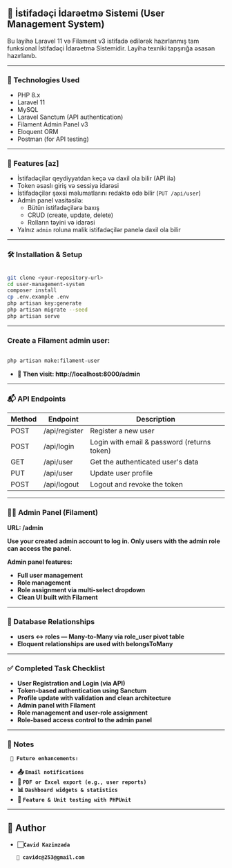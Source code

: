 ## 👥 İstifadəçi İdarəetmə Sistemi (User Management System)
Bu layihə Laravel 11 və Filament v3 istifadə edilərək hazırlanmış tam funksional İstifadəçi İdarəetmə Sistemidir. Layihə texniki tapşırığa əsasən hazırlanıb.

---

### 📌 Technologies Used

- PHP 8.x
- Laravel 11
- MySQL
- Laravel Sanctum (API authentication)
- Filament Admin Panel v3
- Eloquent ORM
- Postman (for API testing)

---

### 🔐 Features [az]

- İstifadəçilər qeydiyyatdan keçə və daxil ola bilir (API ilə)
- Token əsaslı giriş və sessiya idarəsi
- İstifadəçilər şəxsi məlumatlarını redaktə edə bilir (`PUT /api/user`)
- Admin panel vasitəsilə:
    - Bütün istifadəçilərə baxış
    - CRUD (create, update, delete)
    - Rolların təyini və idarəsi
- Yalnız `admin` roluna malik istifadəçilər panelə daxil ola bilir

---

### 🛠 Installation & Setup

```bash

git clone <your-repository-url>
cd user-management-system
composer install
cp .env.example .env
php artisan key:generate
php artisan migrate --seed
php artisan serve
```
---

###  Create a Filament admin user:
```bash

php artisan make:filament-user
```

- 📍<b> Then visit: 
 http://localhost:8000/admin

---
### 📬 API Endpoints

| Method | Endpoint        | Description                                |
|--------|-----------------|--------------------------------------------|
| POST   | /api/register   | Register a new user                        |
| POST   | /api/login      | Login with email & password (returns token)|
| GET    | /api/user       | Get the authenticated user's data          |
| PUT    | /api/user       | Update user profile                        |
| POST   | /api/logout     | Logout and revoke the token                |

---

### 🧑‍💼 Admin Panel (Filament)

URL: /admin

Use your created admin account to log in.
Only users with the admin role can access the panel.

Admin panel features:
- Full user management
- Role management
- Role assignment via multi-select dropdown
- Clean UI built with Filament

---

### 🔗 Database Relationships
- users ↔ roles — Many-to-Many via role_user pivot table
- Eloquent relationships are used with belongsToMany
---

### ✅ Completed Task Checklist
- User Registration and Login (via API)
- Token-based authentication using Sanctum
- Profile update with validation and clean architecture
- Admin panel with Filament
- Role management and user-role assignment
- Role-based access control to the admin panel
 
---

### 📝 Notes
   ` 🚀 Future enhancements:`
- 📤 `Email notifications`
- 📄 `PDF or Excel export (e.g., user reports)`
- 📊 `Dashboard widgets & statistics`
- 🧪 `Feature & Unit testing with PHPUnit`

---
## 👤 Author

- 🏻`Cavid Kazimzada`
```
   📧 cavidc@253@gmail.com

